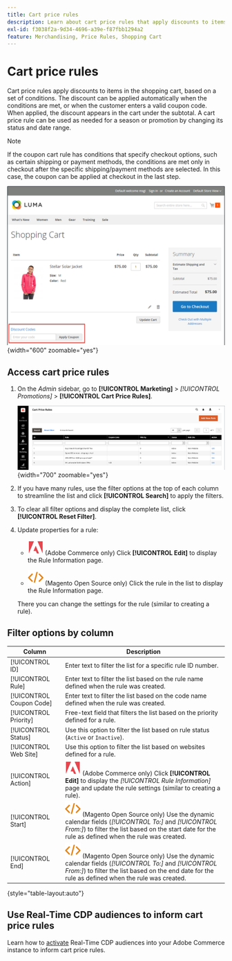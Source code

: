 ```yaml
---
title: Cart price rules
description: Learn about cart price rules that apply discounts to items in the shopping cart based on a set of conditions.
exl-id: f3038f2a-9d34-4696-a39e-f87fbb1294a2
feature: Merchandising, Price Rules, Shopping Cart
---
```

# Cart price rules

Cart price rules apply discounts to items in the shopping cart, based on a set of conditions. The discount can be applied automatically when the conditions are met, or when the customer enters a valid coupon code. When applied, the discount appears in the cart under the subtotal. A cart price rule can be used as needed for a season or promotion by changing its status and date range.

>[!NOTE]
>
>If the coupon cart rule has conditions that specify checkout options, such as certain shipping or payment methods, the conditions are met only in checkout after the specific shipping/payment methods are selected. In this case, the coupon can be applied at checkout in the last step.

![Example storefront - cart apply coupon](./assets/storefront-cart-apply-coupon.png){width="600" zoomable="yes"}

## Access cart price rules

1. On the _Admin_ sidebar, go to **[!UICONTROL Marketing]** > _[!UICONTROL Promotions]_ > **[!UICONTROL Cart Price Rules]**.

   ![Cart price rule](./assets/price-rule-cart.png){width="700" zoomable="yes"}

1. If you have many rules, use the filter options at the top of each column to streamline the list and click **[!UICONTROL Search]** to apply the filters.

1. To clear all filter options and display the complete list, click **[!UICONTROL Reset Filter]**.

1. Update properties for a rule:

    - ![Adobe Commerce](../assets/adobe-logo.svg) (Adobe Commerce only) Click **[!UICONTROL Edit]** to display the Rule Information page.

    - ![Magento Open Source](../assets/open-source.svg) (Magento Open Source only) Click the rule in the list to display the Rule Information page.

    There you can change the settings for the rule (similar to creating a rule).

## Filter options by column

|Column|Description|
|--- |--- |
|[!UICONTROL ID]|Enter text to filter the list for a specific rule ID number.|
|[!UICONTROL Rule]|Enter text to filter the list based on the rule name defined when the rule was created.|
|[!UICONTROL Coupon Code]|Enter text to filter the list based on the code name defined when the rule was created.|
|[!UICONTROL Priority]|Free-text field that filters the list based on the priority defined for a rule.|
|[!UICONTROL Status]|Use this option to filter the list based on rule status (`Active` or `Inactive`).|
|[!UICONTROL Web Site]|Use this option to filter the list based on websites defined for a rule.|
|[!UICONTROL Action]|![Adobe Commerce](../assets/adobe-logo.svg) (Adobe Commerce only) Click **[!UICONTROL Edit]** to display the _[!UICONTROL Rule Information]_ page and update the rule settings (similar to creating a rule).|
|[!UICONTROL Start]|![Magento Open Source](../assets/open-source.svg) (Magento Open Source only) Use the dynamic calendar fields (_[!UICONTROL To:]_ and _[!UICONTROL From:]_) to filter the list based on the start date for the rule as defined when the rule was created.|
|[!UICONTROL End]|![Magento Open Source](../assets/open-source.svg) (Magento Open Source only) Use the dynamic calendar fields (_[!UICONTROL To:]_ and _[!UICONTROL From:]_) to filter the list based on the end date for the rule as defined when the rule was created.|

{style="table-layout:auto"}

## Use Real-Time CDP audiences to inform cart price rules

Learn how to [activate](../customers/audience-activation.md) Real-Time CDP audiences into your Adobe Commerce instance to inform cart price rules.

